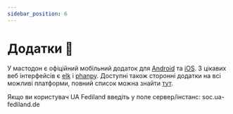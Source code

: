 ```yaml
---
sidebar_position: 6
---
```


# Додатки 📱

У мастодон є офіційний мобільний додаток для [Android](https://play.google.com/store/apps/details?id=org.joinmastodon.android) та [iOS](https://apps.apple.com/us/app/mastodon-for-iphone/id1571998974). З цікавих веб інтерфейсів є [elk](https://elk.ua-fediland.de/) і [phanpy](https://phanpy.fediland.in.ua). Доступні також сторонні додатки на всі можливі платформи, повний список можна знайти [тут](https://joinmastodon.org/apps).

Якщо ви користувач UA Fediland введіть у поле сервер/інстанс: soc.ua-fediland.de
